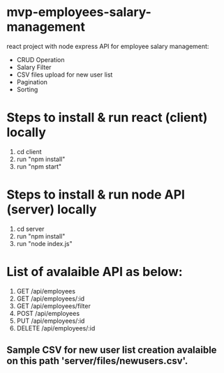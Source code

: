 # mvp-employees-salary-management
react project with node express API for employee salary management:
- CRUD Operation
- Salary Filter
- CSV files upload for new user list
- Pagination
- Sorting

# Steps to install & run react (client) locally

1. cd client
2. run "npm install"
3. run "npm start"

# Steps to install & run node API (server) locally

1. cd server
2. run "npm install"
3. run "node index.js"

# List of avalaible API as below:

1. GET /api/employees
2. GET /api/employees/:id
3. GET /api/employees/filter
4. POST /api/employees
5. PUT /api/employees/:id
6. DELETE /api/employees/:id

## Sample CSV for new user list creation avalaible on this path 'server/files/newusers.csv'.

